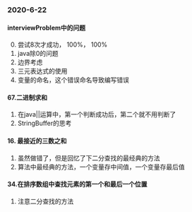 ### 2020-6-22
#### interviewProblem中的问题
0. 尝试8次才成功， 100%， 100%
1. java除0的问题
2. 边界考虑
3. 三元表达式的使用
4. 变量的命名，这个错误命名导致编写错误
#### 67.二进制求和
1. 在java||运算中，第一个判断成功后，第二个就不用判断了
2. StringBuffer的思考
#### 16. 最接近的三数之和
1. 虽然做错了，但是回忆了下二分查找的最经典的方法
2. 算法中最经典的方法，一个变量存中间值，一个变量存最后值
#### 34.在排序数组中查找元素的第一个和最后一个位置
1. 注意二分查找的方法